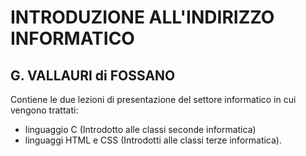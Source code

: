 # INTRODUZIONE ALL'INDIRIZZO INFORMATICO 
## G. VALLAURI di FOSSANO

Contiene le due lezioni di presentazione del settore informatico in cui vengono trattati:
- linguaggio C (Introdotto alle classi seconde informatica)
- linguaggi HTML e CSS (Introdotti alle classi terze informatica).
